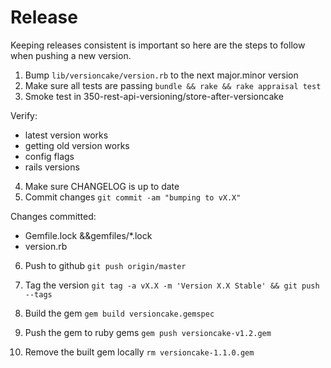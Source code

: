 # Release

Keeping releases consistent is important so here are the steps to follow when pushing a new version.

1. Bump ```lib/versioncake/version.rb``` to the next major.minor version
2. Make sure all tests are passing ```bundle && rake && rake appraisal test```
3. Smoke test in 350-rest-api-versioning/store-after-versioncake

Verify:
 - latest version works
 - getting old version works
 - config flags
 - rails versions

4. Make sure CHANGELOG is up to date
5. Commit changes ```git commit -am "bumping to vX.X"```

Changes committed:
 - Gemfile.lock &&gemfiles/*.lock
 - version.rb

6. Push to github ```git push origin/master```
7. Tag the version ```git tag -a vX.X -m 'Version X.X Stable' && git push --tags```

8. Build the gem ```gem build versioncake.gemspec```
9. Push the gem to ruby gems ```gem push versioncake-v1.2.gem```
10. Remove the built gem locally ```rm versioncake-1.1.0.gem```

